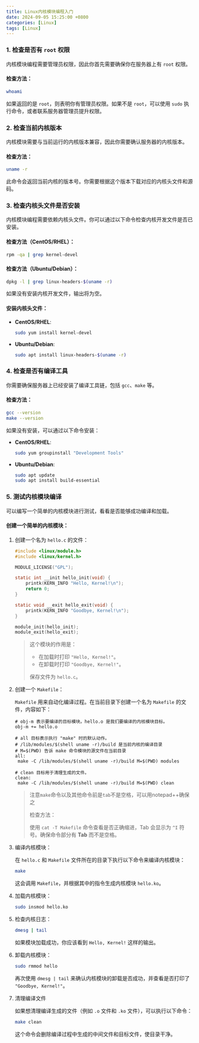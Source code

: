 ```yaml
---
title: Linux内核模块编程入门
date: 2024-09-05 15:25:00 +0800
categories: [Linux]
tags: [Linux]
---
```


### 1. **检查是否有 `root` 权限**

内核模块编程需要管理员权限，因此你首先需要确保你在服务器上有 `root` 权限。

#### 检查方法：

```bash
whoami
```

如果返回的是 `root`，则表明你有管理员权限。如果不是 `root`，可以使用 `sudo` 执行命令，或者联系服务器管理员提升权限。

### 2. **检查当前内核版本**

内核模块需要与当前运行的内核版本兼容，因此你需要确认服务器的内核版本。

#### 检查方法：

```bash
uname -r
```

此命令会返回当前内核的版本号。你需要根据这个版本下载对应的内核头文件和源码。

### 3. **检查内核头文件是否安装**

内核模块编程需要依赖内核头文件。你可以通过以下命令检查内核开发文件是否已安装。

#### 检查方法（CentOS/RHEL）：

```bash
rpm -qa | grep kernel-devel
```

#### 检查方法（Ubuntu/Debian）：

```bash
dpkg -l | grep linux-headers-$(uname -r)
```

如果没有安装内核开发文件，输出将为空。

#### 安装内核头文件：

- **CentOS/RHEL**:

  ```bash
  sudo yum install kernel-devel
  ```

- **Ubuntu/Debian**:

  ```bash
  sudo apt install linux-headers-$(uname -r)
  ```

### 4. **检查是否有编译工具**

你需要确保服务器上已经安装了编译工具链，包括 `gcc`、`make` 等。

#### 检查方法：

```bash
gcc --version
make --version
```

如果没有安装，可以通过以下命令安装：

- **CentOS/RHEL**:

  ```bash
  sudo yum groupinstall "Development Tools"
  ```

- **Ubuntu/Debian**:

  ```bash
  sudo apt update
  sudo apt install build-essential
  ```

### 5. **测试内核模块编译**

可以编写一个简单的内核模块进行测试，看看是否能够成功编译和加载。

#### 创建一个简单的内核模块：

1. 创建一个名为 `hello.c` 的文件：

   ```c
   #include <linux/module.h>
   #include <linux/kernel.h>
   
   MODULE_LICENSE("GPL");
   
   static int __init hello_init(void) {
       printk(KERN_INFO "Hello, Kernel!\n");
       return 0;
   }
   
   static void __exit hello_exit(void) {
       printk(KERN_INFO "Goodbye, Kernel!\n");
   }
   
   module_init(hello_init);
   module_exit(hello_exit);
   ```

   > 这个模块的作用是：
   >
   > - 在加载时打印 `"Hello, Kernel!"`。
   > - 在卸载时打印 `"Goodbye, Kernel!"`。
   >
   > 保存文件为 `hello.c`。

2. 创建一个 `Makefile`：

   `Makefile` 用来自动化编译过程。在当前目录下创建一个名为 `Makefile` 的文件，内容如下：

   ```
   # obj-m 表示要编译的目标模块。hello.o 是我们要编译的内核模块目标。
   obj-m += hello.o
   
   # all 目标表示执行 "make" 时的默认动作。
   # /lib/modules/$(shell uname -r)/build 是当前内核的编译目录
   # M=$(PWD) 告诉 make 命令模块的源文件在当前目录
   all:
   	make -C /lib/modules/$(shell uname -r)/build M=$(PWD) modules
   
   # clean 目标用于清理生成的文件。
   clean:
   	make -C /lib/modules/$(shell uname -r)/build M=$(PWD) clean
   ```

   > 注意`make`命令以及其他命令前是`tab`不是空格，可以用notepad++确保之
   >
   > 检查方法：
   >
   > 使用 `cat -T Makefile` 命令查看是否正确缩进，Tab 会显示为 `^I` 符号。确保命令部分有 **Tab** 而不是空格。

3. 编译内核模块：

   在 `hello.c` 和 `Makefile` 文件所在的目录下执行以下命令来编译内核模块：

   ```bash
   make
   ```

   这会调用 `Makefile`，并根据其中的指令生成内核模块 `hello.ko`。

4. 加载内核模块：

   ```bash
   sudo insmod hello.ko
   ```

5. 检查内核日志：

   ```bash
   dmesg | tail
   ```

   如果模块加载成功，你应该看到 `Hello, Kernel!` 这样的输出。

6. 卸载内核模块：

   ```bash
   sudo rmmod hello
   ```

   再次使用 `dmesg | tail` 来确认内核模块的卸载是否成功，并查看是否打印了 `"Goodbye, Kernel!"`。

7. 清理编译文件

   如果想清理编译生成的文件（例如 `.o` 文件和 `.ko` 文件），可以执行以下命令：

   ```bash
   make clean
   ```

   这个命令会删除编译过程中生成的中间文件和目标文件，使目录干净。

